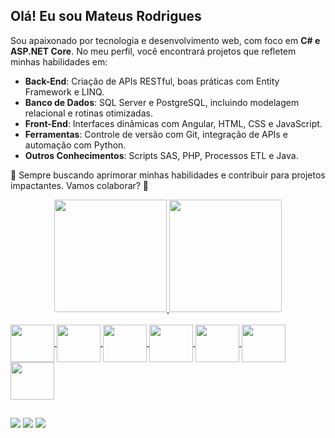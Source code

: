 ## Olá! Eu sou Mateus Rodrigues

Sou apaixonado por tecnologia e desenvolvimento web, com foco em **C# e ASP.NET Core**. No meu perfil, você encontrará projetos que refletem minhas habilidades em:  

- **Back-End**: Criação de APIs RESTful, boas práticas com Entity Framework e LINQ.  
- **Banco de Dados**: SQL Server e PostgreSQL, incluindo modelagem relacional e rotinas otimizadas.  
- **Front-End**: Interfaces dinâmicas com Angular, HTML, CSS e JavaScript.  
- **Ferramentas**: Controle de versão com Git, integração de APIs e automação com Python.
- **Outros Conhecimentos**: Scripts SAS, PHP, Processos ETL e Java.

📌 Sempre buscando aprimorar minhas habilidades e contribuir para projetos impactantes. Vamos colaborar? 🚀 

<div align="center">
  <a href="https://github.com/mrodriguesweb">
  <img height="180em" src="https://github-readme-stats.vercel.app/api?username=mrodriguesweb&show_icons=true&theme=dark&include_all_commits=true&count_private=true"/>
  <img height="180em" src="https://github-readme-stats.vercel.app/api/top-langs/?username=mrodriguesweb&layout=compact&langs_count=7&theme=dark"/>
</div>

</div>
<div style="display: inline_block"><br>
  <img align="center" height="60" width="70" src="https://cdn.jsdelivr.net/gh/devicons/devicon@latest/icons/angular/angular-original.svg"> 
  <img align="center" height="60" width="70" src="https://cdn.jsdelivr.net/gh/devicons/devicon/icons/css3/css3-original.svg">
  <img align="center" height="60" width="70" src="https://cdn.jsdelivr.net/gh/devicons/devicon@latest/icons/javascript/javascript-original.svg"/>
  <img align="center" height="60" width="70" src="https://cdn.jsdelivr.net/gh/devicons/devicon/icons/java/java-original.svg">
  <img align="center" height="60" width="70" src="https://cdn.jsdelivr.net/gh/devicons/devicon/icons/python/python-original-wordmark.svg">
  <img align="center" height="60" width="70" src="https://cdn.jsdelivr.net/gh/devicons/devicon/icons/jupyter/jupyter-original-wordmark.svg">
  <img align="center" height="60" width="70" src="https://cdn.jsdelivr.net/gh/devicons/devicon@latest/icons/microsoftsqlserver/microsoftsqlserver-original-wordmark.svg" />
</div>

 ##
 
<div> 
  <a href="https://www.linkedin.com/in/mateus-rodrigues-b15a9319b/" target="_blank"><img src="https://img.shields.io/badge/LinkedIn-0077B5?style=for-the-badge&logo=linkedin&logoColor=white"></a>
  <a href="https://instagram.com/mateussrodriguess21" target="_blank"><img src="https://img.shields.io/badge/-Instagram-%23E4405F?style=for-the-badge&logo=instagram&logoColor=white" target="_blank"></a>
  <a href = "mailto:mrodrigues.2117@gmail.com"><img src="https://img.shields.io/badge/-Gmail-%23333?style=for-the-badge&logo=gmail&logoColor=white" target="_blank"></a>
</div>
